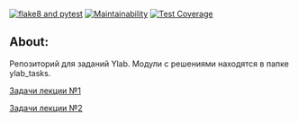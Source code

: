 [![flake8 and pytest](https://github.com/SadLaboka/ylab_tasks/actions/workflows/main.yml/badge.svg)](https://github.com/SadLaboka/ylab_tasks/actions/workflows/main.yml)
[![Maintainability](https://api.codeclimate.com/v1/badges/d4636a7a717fba0d8719/maintainability)](https://codeclimate.com/github/SadLaboka/ylab_tasks/maintainability)
[![Test Coverage](https://api.codeclimate.com/v1/badges/d4636a7a717fba0d8719/test_coverage)](https://codeclimate.com/github/SadLaboka/ylab_tasks/test_coverage)

## About:
Репозиторий для заданий Ylab.
Модули с решениями находятся в папке ylab_tasks.

<a href="https://github.com/SadLaboka/ylab_tasks/blob/main/ylab_tasks/lecture1.py">Задачи лекции №1</a>

<a href="https://github.com/SadLaboka/ylab_tasks/blob/main/ylab_tasks/lecture2">Задачи лекции №2</a>
